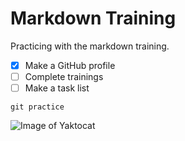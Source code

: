 # Markdown Training

Practicing with the markdown training. 

- [x] Make a GitHub profile
- [ ] Complete trainings
- [ ] Make a task list

```
git practice
```

![Image of Yaktocat](https://octodex.github.com/images/yaktocat.png)
